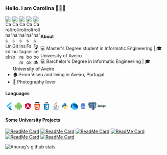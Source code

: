 ### Hello. I am Carolina 👩🏽‍💻

<a href="https://www.linkedin.com/in/carolina-albuquerque29/">
  <img align="left" alt="Carolina's LinkdeIn" width="22px" src="https://cdn.jsdelivr.net/npm/simple-icons@v3/icons/linkedin.svg" />
</a>
<a href="https://github.com/cmalbuquerque">
  <img align="left" alt="Carolina's Github" width="22px" src="https://cdn.jsdelivr.net/npm/simple-icons@v3/icons/github.svg" />
</a>
<a href="https://www.instagram.com/cmalbuquerque29/">
  <img align="left" alt="Carolina's Instagram" width="22px" src="https://cdn.jsdelivr.net/npm/simple-icons@v3/icons/instagram.svg" />
</a>
<a href="https://www.facebook.com/carolina.albuquerque29">
  <img align="left" alt="Carolina's Facebook" width="22px" src="https://cdn.jsdelivr.net/npm/simple-icons@v3/icons/facebook.svg" />
</a>
<a href="https://cmalbuquerque.github.io">
  <img align="left" alt="Carolina's Facebook" width="22px" src="https://img.icons8.com/ios/50/000000/domain.png" />
</a>

<br />
<br />

#### About

- 💻 Master's Degree student in Informatic Engineering  | 🎓 University of Aveiro
- 💻 Barchelor's Degree in Informatic Engineering | 🎓 University of Aveiro
- 🏠 From Viseu and living in Aveiro, Portugal
- 📸 Photography lover




#### Languages
<code><img height="25" src="https://raw.githubusercontent.com/github/explore/80688e429a7d4ef2fca1e82350fe8e3517d3494d/topics/flutter/flutter.png"></code>
<code><img height="25" src="https://raw.githubusercontent.com/github/explore/80688e429a7d4ef2fca1e82350fe8e3517d3494d/topics/android/android.png"></code>
<code><img height="25" src="https://raw.githubusercontent.com/github/explore/80688e429a7d4ef2fca1e82350fe8e3517d3494d/topics/angular/angular.png"></code>
<code><img height="25" src="https://raw.githubusercontent.com/github/explore/80688e429a7d4ef2fca1e82350fe8e3517d3494d/topics/html/html.png"></code>
<code><img height="25" src="https://raw.githubusercontent.com/github/explore/80688e429a7d4ef2fca1e82350fe8e3517d3494d/topics/css/css.png"></code>
<code><img height="25" src="https://raw.githubusercontent.com/github/explore/80688e429a7d4ef2fca1e82350fe8e3517d3494d/topics/java/java.png"></code>
<code><img height="25" src="https://raw.githubusercontent.com/github/explore/80688e429a7d4ef2fca1e82350fe8e3517d3494d/topics/python/python.png"></code>
<code><img height="25" src="https://raw.githubusercontent.com/github/explore/80688e429a7d4ef2fca1e82350fe8e3517d3494d/topics/dart/dart.png"></code>
<code><img height="25" src="https://raw.githubusercontent.com/github/explore/80688e429a7d4ef2fca1e82350fe8e3517d3494d/topics/sql/sql.png"></code>
<code><img height="25" src="https://raw.githubusercontent.com/github/explore/80688e429a7d4ef2fca1e82350fe8e3517d3494d/topics/postgresql/postgresql.png"></code>
<code><img height="25" src="https://raw.githubusercontent.com/github/explore/80688e429a7d4ef2fca1e82350fe8e3517d3494d/topics/django/django.png"></code>




#### Some University Projects

[![ReadMe Card](https://github-readme-stats.vercel.app/api/pin/?username=cmalbuquerque&repo=HandsfreeSystem&show_icons=true)](https://github.com/cmalbuquerque/HandsfreeSystem)
[![ReadMe Card](https://github-readme-stats.vercel.app/api/pin/?username=cmalbuquerque&repo=Greencities&show_icons=true)](https://github.com/cmalbuquerque/Greencities)
[![ReadMe Card](https://github-readme-stats.vercel.app/api/pin/?username=cmalbuquerque&repo=DomoticDashboard&show_icons=true)](https://github.com/cmalbuquerque/domoticDashboard)
[![ReadMe Card](https://github-readme-stats.vercel.app/api/pin/?username=cmalbuquerque&repo=WeatherApp&show_icons=true)](https://github.com/cmalbuquerque/WeatherApp)
[![ReadMe Card](https://github-readme-stats.vercel.app/api/pin/?username=cmalbuquerque&repo=TQS_CurrencyApp&show_icons=true)](https://github.com/cmalbuquerque/TQS_CurrencyApp)
[![ReadMe Card](https://github-readme-stats.vercel.app/api/pin/?username=cmalbuquerque&repo=GoCamping&show_icons=true)](https://github.com/cmalbuquerque/GoCamping)


![Anurag's github stats](https://github-readme-stats.vercel.app/api?username=cmalbuquerque&count_private=true&show_icons=true&hide=issues,contribs)
